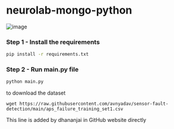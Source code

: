 # neurolab-mongo-python

![image](https://user-images.githubusercontent.com/57321948/196933065-4b16c235-f3b9-4391-9cfe-4affcec87c35.png)

### Step 1 - Install the requirements

```bash
pip install -r requirements.txt
```

### Step 2 - Run main.py file

```bash
python main.py
```

to download the dataset 

```
wget https://raw.githubusercontent.com/avnyadav/sensor-fault-detection/main/aps_failure_training_set1.csv
```

This line is added by dhananjai in GitHub website directly 
